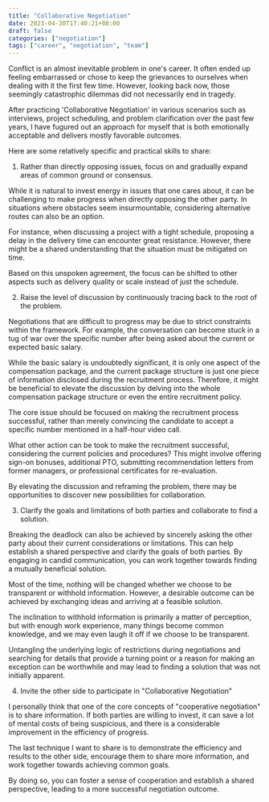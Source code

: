 ```yaml
---
title: "Collaborative Negotiation"
date: 2023-04-30T17:40:21+08:00
draft: false
categories: ["negotiation"]
tags: ["career", "negotiation", "team"]
---
```


Conflict is an almost inevitable problem in one's career. It often ended up feeling embarrassed or chose to keep the grievances to ourselves when dealing with it the first few time. However, looking back now, those seemingly catastrophic dilemmas did not necessarily end in tragedy.

After practicing 'Collaborative Negotiation' in various scenarios such as interviews, project scheduling, and problem clarification over the past few years, I have fugured out an approach for myself that is both emotionally acceptable and delivers mostly favorable outcomes.

Here are some relatively specific and practical skills to share:

<!--more-->

1. Rather than directly opposing issues, focus on and gradually expand areas of common ground or consensus.

While it is natural to invest energy in issues that one cares about, it can be challenging to make progress when directly opposing the other party. In situations where obstacles seem insurmountable, considering alternative routes can also be an option.

For instance, when discussing a project with a tight schedule, proposing a delay in the delivery time can encounter great resistance. However, there might be a shared understanding that the situation must be mitigated on time.

Based on this unspoken agreement, the focus can be shifted to other aspects such as delivery quality or scale instead of just the schedule.

2. Raise the level of discussion by continuously tracing back to the root of the problem.

Negotiations that are difficult to progress may be due to strict constraints within the framework. For example, the conversation can become stuck in a tug of war over the specific number after being asked about the current or expected basic salary.

While the basic salary is undoubtedly significant, it is only one aspect of the compensation package, and the current package structure is just one piece of information disclosed during the recruitment process. Therefore, it might be beneficial to elevate the discussion by delving into the whole compensation package structure or even the entire recruitment policy.

The core issue should be focused on making the recruitment process successful, rather than merely convincing the candidate to accept a specific number mentioned in a half-hour video call.

What other action can be took to make the recruitment successful, considering the current policies and procedures? This might involve offering sign-on bonuses, additional PTO, submitting recommendation letters from former managers, or professional certificates for re-evaluation.

By elevating the discussion and reframing the problem, there may be opportunities to discover new possibilities for collaboration.

3. Clarify the goals and limitations of both parties and collaborate to find a solution.

Breaking the deadlock can also be achieved by sincerely asking the other party about their current considerations or limitations. This can help establish a shared perspective and clarify the goals of both parties. By engaging in candid communication, you can work together towards finding a mutually beneficial solution.

Most of the time, nothing will be changed whether we choose to be transparent or withhold information. However, a desirable outcome can be achieved by exchanging ideas and arriving at a feasible solution.

The inclination to withhold information is primarily a matter of perception, but with enough work experience, many things become common knowledge, and we may even laugh it off if we choose to be transparent.

Untangling the underlying logic of restrictions during negotiations and searching for details that provide a turning point or a reason for making an exception can be worthwhile and may lead to finding a solution that was not initially apparent.

4. Invite the other side to participate in "Collaborative Negotiation"

I personally think that one of the core concepts of "cooperative negotiation" is to share information. If both parties are willing to invest, it can save a lot of mental costs of being suspicious, and there is a considerable improvement in the efficiency of progress.

The last technique I want to share is to demonstrate the efficiency and results to the other side, encourage them to share more information, and work together towards achieving common goals.

By doing so, you can foster a sense of cooperation and establish a shared perspective, leading to a more successful negotiation outcome.
